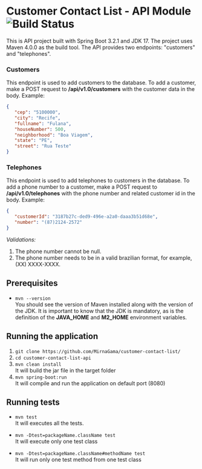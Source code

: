 # Customer Contact List - API Module ![Build Status](https://github.com/MirnaGama/customer-contact-list/actions/workflows/maven-api.yml/badge.svg)

This is API project built with Spring Boot 3.2.1 and JDK 17. The project uses Maven 4.0.0 as the build tool. The API provides two endpoints: "customers" and "telephones".

### Customers
This endpoint is used to add customers to the database. To add a customer, make a POST request to **/api/v1.0/customers** with the customer data in the body. Example:

 ```json
{
    "cep": "5100000",
    "city": "Recife",
    "fullname": "Fulana",
    "houseNumber": 500,
    "neighborhood": "Boa Viagem",
    "state": "PE",
    "street": "Rua Teste"
}
```

### Telephones
This endpoint is used to add telephones to customers in the database. To add a phone number to a customer, make a POST request to 
**/api/v1.0/telephones** with the phone number and related customer id in the body. Example:
 
 ```json
{
    "customerId": "3187b27c-ded9-496e-a2a0-daaa3b51d68e",
    "number": "(87)2124-2572"
}
```

_Validations:_
1. The phone number cannot be null.
2. The phone number needs to be in a valid brazilian format, for example, (XX) XXXX-XXXX.

## Prerequisites

- `mvn --version`<br>
You should see the version of Maven installed along with the version of the JDK. It is important to know that the JDK is mandatory, as is the definition of the **JAVA_HOME** and **M2_HOME** environment variables.

## Running the application

1. `git clone https://github.com/MirnaGama/customer-contact-list/`
2. `cd customer-contact-list-api`
3. `mvn clean install`<br>
It will build the jar file in the target folder
4. `mvn spring-boot:run`<br>
It will compile and run the application on default port (8080)

## Running tests
- `mvn test`<br>
It will executes all the tests.

- `mvn -Dtest=packageName.className test`<br>
It will execute only one test class

- `mvn -Dtest=packageName.className#methodName test`<br>
It will run only one test method from one test class
  

